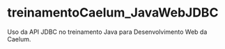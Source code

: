# treinamentoCaelum_JavaWebJDBC
Uso da API JDBC no treinamento Java para Desenvolvimento Web da Caelum.
